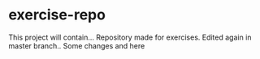 # exercise-repo
This project will contain...
Repository made for exercises.
Edited again in master branch..
Some changes and here
